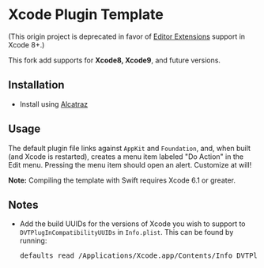 # Xcode Plugin Template
(This origin project is deprecated in favor of [Editor Extensions](https://developer.apple.com/videos/play/wwdc2016/414/) support in Xcode 8+.)

This fork add supports for **Xcode8, Xcode9**, and future versions.

## Installation

- Install using [Alcatraz](http://alcatraz.io/)

## Usage

The default plugin file links against `AppKit` and `Foundation`, and, when built (and Xcode is restarted), creates a menu item labeled "Do Action" in the Edit menu. Pressing the menu item should open an alert. Customize at will!

**Note:** Compiling the template with Swift requires Xcode 6.1 or greater.


## Notes

- Add the build UUIDs for the versions of Xcode you wish to support to `DVTPlugInCompatibilityUUIDs` in `Info.plist`. This can be found by running:

  <pre>defaults read /Applications/Xcode.app/Contents/Info DVTPlugInCompatibilityUUID</pre>

